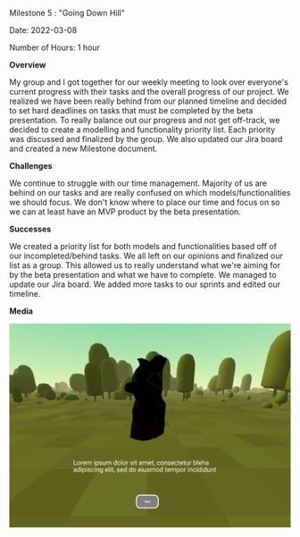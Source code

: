 
Milestone 5 : "Going Down Hill"

Date: 2022-03-08

Number of Hours: 1 hour

**Overview**

My group and I got together for our weekly meeting to look over everyone's current progress with their tasks and the overall progress of our project. We realized we have been really behind from our planned timeline and decided to set hard deadlines on tasks that must be completed by the beta presentation. To really balance out our progress and not get off-track, we decided to create a modelling and functionality priority list. Each priority was discussed and finalized by the group. We also updated our Jira board and created a new Milestone document.

**Challenges**

We continue to struggle with our time management. Majority of us are behind on our tasks and are really confused on which models/functionalities we should focus. We don't know where to place our time and focus on so we can at least have an MVP product by the beta presentation. 

**Successes**

We created a priority list for both models and functionalities based off of our incompleted/behind tasks. We all left on our opinions and finalized our list as a group. This allowed us to really understand what we're aiming for by the beta presentation and what we have to complete. We managed to update our Jira board. We added more tasks to our sprints and edited our timeline.

**Media**

![](https://github.com/BIT-IMD-Learning-with-AS/imd3901-term-project-nard/blob/main/documentation/blogposts/Capture.PNG?raw=true)
